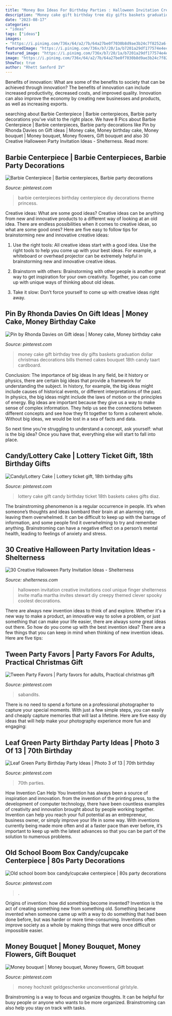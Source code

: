 ```yaml
---
title: "Money Box Ideas For Birthday Parties : Halloween Invitation Creative Invitations Cool Unique Finger Shelterness Invite Mafia Martha Invites Stewart Diy Creepy Themed Clever Spooky Coolest Decorations"
description: "Money cake gift birthday tree diy gifts baskets graduation dollar christmas decorations bills themed cakes bouquet 18th candy taart cardboard"
date: "2023-08-17"
categories:
- "ideas"
tags: ["ideas"]
images:
- "https://i.pinimg.com/736x/64/a2/7b/64a27be0f7030b8d9ae3b24c7f8252a6--money-cake-gift-money.jpg"
featuredImage: "https://i.pinimg.com/736x/b7/20/1a/b7201a29df177574e4ec719acd65ed3d.jpg"
featured_image: "https://i.pinimg.com/736x/b7/20/1a/b7201a29df177574e4ec719acd65ed3d.jpg"
image: "https://i.pinimg.com/736x/64/a2/7b/64a27be0f7030b8d9ae3b24c7f8252a6--money-cake-gift-money.jpg"
ShowToc: true
author: "Rhett Sanford IV"
---
```



Benefits of innovation: What are some of the benefits to society that can be achieved through innovation?
The benefits of innovation can include increased productivity, decreased costs, and improved quality. Innovation can also improve the economy by creating new businesses and products, as well as increasing exports.

	

		
searching about Barbie Centerpiece | Barbie centerpieces, Barbie party decorations you've visit to the right place. We have 8 Pics about Barbie Centerpiece | Barbie centerpieces, Barbie party decorations like Pin by Rhonda Davies on Gift ideas | Money cake, Money birthday cake, Money bouquet | Money bouquet, Money flowers, Gift bouquet and also 30 Creative Halloween Party Invitation Ideas - Shelterness. Read more:
		
    
## Barbie Centerpiece | Barbie Centerpieces, Barbie Party Decorations

<img loading=lazy src="https://i.pinimg.com/originals/ce/35/0e/ce350e5ffa7ce761278d8fb4b3196dbc.jpg" onerror="this.onerror=null;this.src='https://tse2.mm.bing.net/th?id=OIP.Ci3XDyM2jHRJNqPSNXtrewHaNK&amp;pid=15.1';" alt="Barbie Centerpiece | Barbie centerpieces, Barbie party decorations">

_Source: pinterest.com_

>barbie centerpieces birthday centerpiece diy decorations theme princess. 

	

Creative ideas: What are some good ideas?
Creative ideas can be anything from new and innovative products to a different way of looking at an old idea. There are endless possibilities when it comes to creative ideas, so what are some good ones? Here are five easy to follow tips for brainstorming new and innovative creative ideas:
1) Use the right tools: All creative ideas start with a good idea. Use the right tools to help you come up with your best ideas. For example, a whiteboard or overhead projector can be extremely helpful in brainstorming new and innovative creative ideas.

2) Brainstorm with others: Brainstorming with other people is another great way to get inspiration for your own creativity. Together, you can come up with unique ways of thinking about old ideas.

3) Take it slow: Don’t force yourself to come up with creative ideas right away.

    
## Pin By Rhonda Davies On Gift Ideas | Money Cake, Money Birthday Cake

<img loading=lazy src="https://i.pinimg.com/736x/64/a2/7b/64a27be0f7030b8d9ae3b24c7f8252a6--money-cake-gift-money.jpg" onerror="this.onerror=null;this.src='https://tse4.mm.bing.net/th?id=OIP.-7185FT8lUSvPIRA5WfBZwHaJ7&amp;pid=15.1';" alt="Pin by Rhonda Davies on Gift ideas | Money cake, Money birthday cake">

_Source: pinterest.com_

>money cake gift birthday tree diy gifts baskets graduation dollar christmas decorations bills themed cakes bouquet 18th candy taart cardboard. 

	

Conclusion: The importance of big ideas
In any field, be it history or physics, there are certain big ideas that provide a framework for understanding the subject. In history, for example, the big ideas might include causes of historical events, or different interpretations of the past. In physics, the big ideas might include the laws of motion or the principles of energy.
Big ideas are important because they give us a way to make sense of complex information. They help us see the connections between different concepts and see how they fit together to form a coherent whole. Without big ideas, we would be lost in a sea of facts and data.

So next time you're struggling to understand a concept, ask yourself: what is the big idea? Once you have that, everything else will start to fall into place.

    
## Candy/Lottery Cake | Lottery Ticket Gift, 18th Birthday Gifts

<img loading=lazy src="https://i.pinimg.com/736x/ec/3d/6d/ec3d6d4c8bd6d83ca60a67247b411a62--candy-cakes-gift-baskets.jpg" onerror="this.onerror=null;this.src='https://tse1.mm.bing.net/th?id=OIP.PS4OSyv33XT6NHQ7f4xtAAHaJ3&amp;pid=15.1';" alt="Candy/Lottery Cake | Lottery ticket gift, 18th birthday gifts">

_Source: pinterest.com_

>lottery cake gift candy birthday ticket 18th baskets cakes gifts diaz. 

	

The brainstroming phenomenon is a regular occurrence in people. It’s when someone’s thoughts and ideas bombard their brain at an alarming rate, leaving them overwhelmed. It can be difficult to keep up with the barrage of information, and some people find it overwhelming to try and remember anything. Brainstroming can have a negative effect on a person’s mental health, leading to feelings of anxiety and stress.

    
## 30 Creative Halloween Party Invitation Ideas - Shelterness

<img loading=lazy src="http://i.shelterness.com/halloween-party-invitation-ideas-11.jpg" onerror="this.onerror=null;this.src='https://tse2.mm.bing.net/th?id=OIP.Ms-ay1LSZzu6JlMQ_wN8UgAAAA&amp;pid=15.1';" alt="30 Creative Halloween Party Invitation Ideas - Shelterness">

_Source: shelterness.com_

>halloween invitation creative invitations cool unique finger shelterness invite mafia martha invites stewart diy creepy themed clever spooky coolest decorations. 

	

There are always new invention ideas to think of and explore. Whether it's a new way to make a product, an innovative way to solve a problem, or just something that can make your life easier, there are always some great ideas out there. So how do you come up with the best invention idea? There are a few things that you can keep in mind when thinking of new invention ideas. Here are five tips: 

    
## Tween Party Favors | Party Favors For Adults, Practical Christmas Gift

<img loading=lazy src="https://i.pinimg.com/736x/1c/d3/f9/1cd3f920ce9f2d9da1a1d2c4ea5281b9.jpg" onerror="this.onerror=null;this.src='https://tse1.mm.bing.net/th?id=OIP.1YkPTsMeCHxLoBD8fUdDngHaJ3&amp;pid=15.1';" alt="Tween Party Favors | Party favors for adults, Practical christmas gift">

_Source: pinterest.com_

>sabandits. 

	

There is no need to spend a fortune on a professional photographer to capture your special moments. With just a few simple steps, you can easily and cheaply capture memories that will last a lifetime. Here are five easy diy ideas that will help make your photography experience more fun and engaging:

    
## Leaf Green Party Birthday Party Ideas | Photo 3 Of 13 | 70th Birthday

<img loading=lazy src="https://i.pinimg.com/736x/76/6f/31/766f319b8120b943cdc4a6e9292dee79.jpg" onerror="this.onerror=null;this.src='https://tse1.mm.bing.net/th?id=OIP.k7DQxyJmSQhzpEmYvT4h2QHaJ3&amp;pid=15.1';" alt="Leaf Green Party Birthday Party Ideas | Photo 3 of 13 | 70th birthday">

_Source: pinterest.com_

>70th parties. 

	

How Invention Can Help You
Invention has always been a source of inspiration and innovation. from the invention of the printing press, to the development of computer technology, there have been countless examples of creativity and innovation brought about by people working together. Invention can help you reach your full potential as an entrepreneur, business owner, or simply improve your life in some way. With inventions currently being made more often and at a faster pace than ever before, it’s important to keep up with the latest advances so that you can be part of the solution to numerous problems.

    
## Old School Boom Box Candy/cupcake Centerpiece | 80s Party Decorations

<img loading=lazy src="https://i.pinimg.com/736x/b7/20/1a/b7201a29df177574e4ec719acd65ed3d.jpg" onerror="this.onerror=null;this.src='https://tse4.mm.bing.net/th?id=OIP.SC0qBBTj7o89dFKIj1nbogHaNG&amp;pid=15.1';" alt="Old school boom box candy/cupcake centerpiece | 80s party decorations">

_Source: pinterest.com_

>. 

	

Origins of invention: how did something become invented?
Invention is the act of creating something new from something old. Something became invented when someone came up with a way to do something that had been done before, but was harder or more time-consuming. Inventions often improve society as a whole by making things that were once difficult or impossible easier.

    
## Money Bouquet | Money Bouquet, Money Flowers, Gift Bouquet

<img loading=lazy src="https://i.pinimg.com/736x/4b/89/e0/4b89e0957f989304b73c2c7aef671259.jpg" onerror="this.onerror=null;this.src='https://tse2.mm.bing.net/th?id=OIP.ziSrraX8xn6tiZiHxAhGZQHaJ3&amp;pid=15.1';" alt="Money bouquet | Money bouquet, Money flowers, Gift bouquet">

_Source: pinterest.com_

>money hochzeit geldgeschenke unconventional girlstyle. 

	

Brainstroming is a way to focus and organize thoughts. It can be helpful for busy people or anyone who wants to be more organized. Brainstroming can also help you stay on track with tasks.


